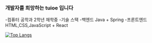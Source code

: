 ### 개발자를 희망하는 tuioe 입니다 

-컴퓨터 공학과 2학년 재학중
-기술 스택
-백엔드      Java + Spring
-프론트엔드  HTML,CSS,JavaScript + React

[![Top Langs](https://github-readme-stats.vercel.app/api/top-langs/?username=tuioe5679&layout=compact)](https://github.com/tuioe5679/github-readme-stats)






